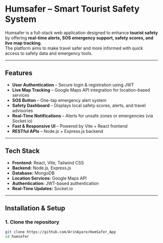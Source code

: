 # Humsafer – Smart Tourist Safety System

Humsafer is a full-stack web application designed to enhance **tourist safety** by offering **real-time alerts, SOS emergency support, safety scores, and live map tracking**.  
The platform aims to make travel safer and more informed with quick access to safety data and emergency tools.

---

## Features
- **User Authentication** – Secure login & registration using JWT  
- **Live Map Tracking** – Google Maps API integration for location-based services  
- **SOS Button** – One-tap emergency alert system  
- **Safety Dashboard** – Displays local safety scores, alerts, and travel advisories  
- **Real-Time Notifications** – Alerts for unsafe zones or emergencies (via Socket.io)  
- **Fast & Responsive UI** – Powered by Vite + React frontend  
- **RESTful APIs** – Node.js + Express.js backend  

---

## Tech Stack
- **Frontend:** React, Vite, Tailwind CSS  
- **Backend:** Node.js, Express.js  
- **Database:** MongoDB  
- **Location Services:** Google Maps API  
- **Authentication:** JWT-based authentication  
- **Real-Time Updates:** Socket.io  

---

## Installation & Setup

### 1. Clone the repository
```bash
git clone https://github.com/ArinAyare/HumSafer_App
cd humsafer
